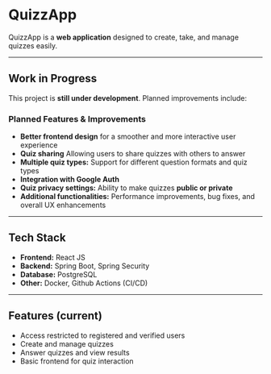 # QuizzApp

QuizzApp is a **web application** designed to create, take, and manage quizzes easily. 

---

## Work in Progress
This project is **still under development**. Planned improvements include:  

### Planned Features & Improvements
- **Better frontend design** for a smoother and more interactive user experience  
- **Quiz sharing** Allowing users to share quizzes with others to answer  
- **Multiple quiz types:** Support for different question formats and quiz types  
- **Integration with Google Auth**  
- **Quiz privacy settings:** Ability to make quizzes **public or private**  
- **Additional functionalities:** Performance improvements, bug fixes, and overall UX enhancements  
---

## Tech Stack
- **Frontend:** React JS 
- **Backend:** Spring Boot, Spring Security 
- **Database:** PostgreSQL  
- **Other:** Docker, Github Actions (CI/CD)

---

## Features (current)
- Access restricted to registered and verified users
- Create and manage quizzes  
- Answer quizzes and view results  
- Basic frontend for quiz interaction  

